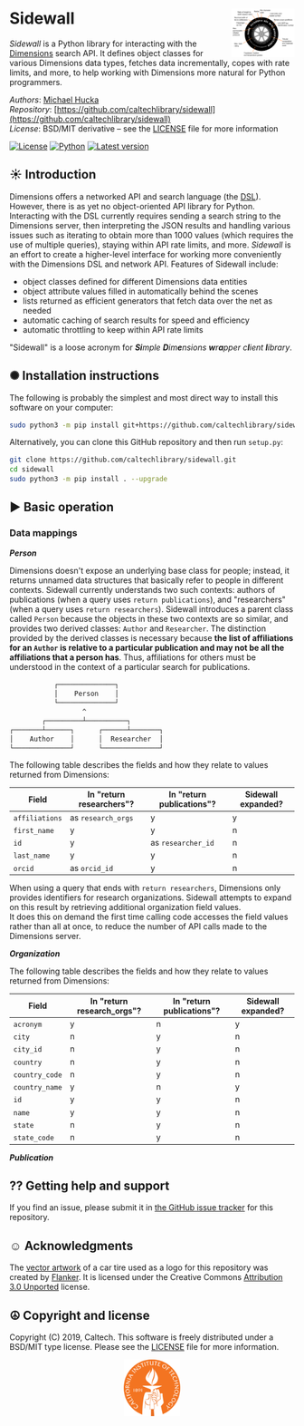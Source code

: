 Sidewall<img width="22%" align="right" src=".graphics/tire-sidewall-wikipedia.svg">
=============

_Sidewall_ is a Python library for interacting with the [Dimensions](https://app.dimensions.ai) search API.  It defines object classes for various Dimensions data types, fetches data incrementally, copes with rate limits, and more, to help working with Dimensions more natural for Python programmers.

*Authors*:      [Michael Hucka](http://github.com/mhucka)<br>
*Repository*:   [https://github.com/caltechlibrary/sidewall](https://github.com/caltechlibrary/sidewall)<br>
*License*:      BSD/MIT derivative &ndash; see the [LICENSE](LICENSE) file for more information

[![License](https://img.shields.io/badge/License-BSD%203--Clause-blue.svg?style=flat-square)](https://choosealicense.com/licenses/bsd-3-clause)
[![Python](https://img.shields.io/badge/Python-3.5+-brightgreen.svg?style=flat-square)](http://shields.io)
[![Latest version](https://img.shields.io/badge/Latest_version-0.0.1-b44e88.svg?style=flat-square)](http://shields.io)

☀ Introduction
-----------------------------

Dimensions offers a networked API and search language (the [DSL](https://docs.dimensions.ai/dsl/language.html)).  However, there is as yet no object-oriented API library for Python.  Interacting with the DSL currently requires sending a search string to the Dimensions server, then interpreting the JSON results and handling various issues such as iterating to obtain more than 1000 values (which requires the use of multiple queries), staying within API rate limits, and more.  _Sidewall_ is an effort to create a higher-level interface for working more conveniently with the Dimensions DSL and network API.  Features of Sidewall include:

* object classes defined for different Dimensions data entities
* object attribute values filled in automatically behind the scenes
* lists returned as efficient generators that fetch data over the net as needed
* automatic caching of search results for speed and efficiency
* automatic throttling to keep within API rate limits

"Sidewall" is a loose acronym for _**Si**mple **D**im**e**nsions **w**r**a**pper c**l**ient **l**ibrary_.

✺ Installation instructions
---------------------------

The following is probably the simplest and most direct way to install this software on your computer:
```sh
sudo python3 -m pip install git+https://github.com/caltechlibrary/sidewall.git --upgrade
```

Alternatively, you can clone this GitHub repository and then run `setup.py`:
```sh
git clone https://github.com/caltechlibrary/sidewall.git
cd sidewall
sudo python3 -m pip install . --upgrade
```

▶︎ Basic operation
------------------

### Data mappings

**_Person_**

Dimensions doesn't expose an underlying base class for people; instead, it returns unnamed data structures that basically refer to people in different contexts.  Sidewall currently understands two such contexts: authors of publications (when a query uses `return publications`), and "researchers" (when a query uses `return researchers`).  Sidewall introduces a parent class called `Person` because the objects in these two contexts are so similar, and provides two derived classes: `Author` and `Researcher`.  The distinction provided by the derived classes is necessary because **the list of affiliations for an `Author` is relative to a particular publication and may not be all the affiliations that a person has**.  Thus, affiliations for others must be understood in the context of a particular search for publications.

```
           ┌──────────────┐
           │    Person    │
           └──────────────┘
                  ^
        ┌─────────┴──────────┐
┌───────┴──────┐      ┌──────┴───────┐
│    Author    │      │  Researcher  │
└──────────────┘      └──────────────┘
```

The following table describes the fields and how they relate to values returned from Dimensions:

|   Field         | In "return researchers"? | In "return publications"? | Sidewall expanded? |
|-----------------|--------------------------|---------------------------|--------------------|
| `affiliations`  | as `research_orgs`       | y                         | y                  |
| `first_name`    | y                        | y                         | n                  |
| `id`            | y                        | as `researcher_id`        | n                  |
| `last_name`     | y                        | y                         | n                  |
| `orcid`         | as `orcid_id`            | y                         | n                  |

When using a query that ends with `return researchers`, Dimensions only provides identifiers for research organizations.  Sidewall attempts to expand on this result by retrieving additional organization field values.  
It does this on demand the first time calling code accesses the field values rather than all at once, to reduce the number of API calls made to the Dimensions server.


**_Organization_**

The following table describes the fields and how they relate to values returned from Dimensions:

|   Field         | In "return research_orgs"? | In "return publications"? | Sidewall expanded? |
|-----------------|----------------------------|---------------------------|--------------------|
| `acronym`       | y                          | n                         | y                  |
| `city`          | n                          | y                         | n                  |
| `city_id`       | n                          | y                         | n                  |
| `country`       | n                          | y                         | n                  |
| `country_code`  | n                          | y                         | n                  |
| `country_name`  | y                          | n                         | y                  |
| `id`            | y                          | y                         | n                  |
| `name`          | y                          | y                         | n                  |
| `state`         | n                          | y                         | n                  |
| `state_code`    | n                          | y                         | n                  |


**_Publication_**



⁇ Getting help and support
--------------------------

If you find an issue, please submit it in [the GitHub issue tracker](https://github.com/caltechlibrary/sidewall/issues) for this repository.


☺︎ Acknowledgments
-----------------------

The [vector artwork](https://commons.wikimedia.org/wiki/File:Tire_code_-_en.svg) of a car tire used as a logo for this repository was created by [Flanker](https://commons.wikimedia.org/wiki/User:F_l_a_n_k_e_r).  It is licensed under the Creative Commons [Attribution 3.0 Unported](https://creativecommons.org/licenses/by/3.0/deed.en) license.

☮︎ Copyright and license
---------------------

Copyright (C) 2019, Caltech.  This software is freely distributed under a BSD/MIT type license.  Please see the [LICENSE](LICENSE) file for more information.
    
<div align="center">
  <a href="https://www.caltech.edu">
    <img width="100" height="100" src=".graphics/caltech-round.svg">
  </a>
</div>
